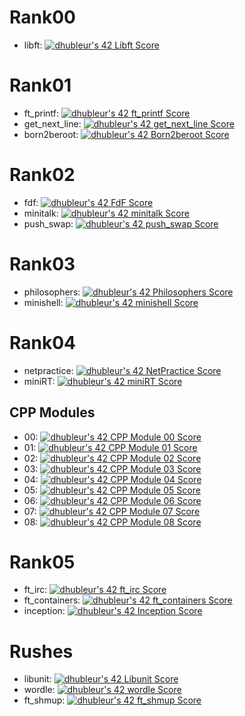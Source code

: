 # Rank00
- libft:
[![dhubleur's 42 Libft Score](https://badge42.vercel.app/api/v2/cl17mmix8000609mjfyxevavs/project/2415434)](https://github.com/JaeSeoKim/badge42)
# Rank01
- ft_printf:
[![dhubleur's 42 ft_printf Score](https://badge42.vercel.app/api/v2/cl17mmix8000609mjfyxevavs/project/2425726)](https://github.com/JaeSeoKim/badge42)
- get_next_line:
[![dhubleur's 42 get_next_line Score](https://badge42.vercel.app/api/v2/cl17mmix8000609mjfyxevavs/project/2425728)](https://github.com/JaeSeoKim/badge42)
- born2beroot:
[![dhubleur's 42 Born2beroot Score](https://badge42.vercel.app/api/v2/cl17mmix8000609mjfyxevavs/project/2425729)](https://github.com/JaeSeoKim/badge42)
# Rank02
- fdf:
[![dhubleur's 42 FdF Score](https://badge42.vercel.app/api/v2/cl17mmix8000609mjfyxevavs/project/2432152)](https://github.com/JaeSeoKim/badge42)
- minitalk:
[![dhubleur's 42 minitalk Score](https://badge42.vercel.app/api/v2/cl17mmix8000609mjfyxevavs/project/2432153)](https://github.com/JaeSeoKim/badge42)
- push_swap:
[![dhubleur's 42 push_swap Score](https://badge42.vercel.app/api/v2/cl17mmix8000609mjfyxevavs/project/2432154)](https://github.com/JaeSeoKim/badge42)
# Rank03
- philosophers:
[![dhubleur's 42 Philosophers Score](https://badge42.vercel.app/api/v2/cl17mmix8000609mjfyxevavs/project/2454471)](https://github.com/JaeSeoKim/badge42)
- minishell:
[![dhubleur's 42 minishell Score](https://badge42.vercel.app/api/v2/cl17mmix8000609mjfyxevavs/project/2454470)](https://github.com/JaeSeoKim/badge42)
# Rank04
- netpractice:
[![dhubleur's 42 NetPractice Score](https://badge42.vercel.app/api/v2/cl17mmix8000609mjfyxevavs/project/2570109)](https://github.com/JaeSeoKim/badge42)
- miniRT:
[![dhubleur's 42 miniRT Score](https://badge42.vercel.app/api/v2/cl17mmix8000609mjfyxevavs/project/2590889)](https://github.com/JaeSeoKim/badge42)
## CPP Modules
- 00:
[![dhubleur's 42 CPP Module 00 Score](https://badge42.vercel.app/api/v2/cl17mmix8000609mjfyxevavs/project/2570107)](https://github.com/JaeSeoKim/badge42)
- 01:
[![dhubleur's 42 CPP Module 01 Score](https://badge42.vercel.app/api/v2/cl17mmix8000609mjfyxevavs/project/2570775)](https://github.com/JaeSeoKim/badge42)
- 02:
[![dhubleur's 42 CPP Module 02 Score](https://badge42.vercel.app/api/v2/cl17mmix8000609mjfyxevavs/project/2573818)](https://github.com/JaeSeoKim/badge42)
- 03:
[![dhubleur's 42 CPP Module 03 Score](https://badge42.vercel.app/api/v2/cl17mmix8000609mjfyxevavs/project/2574199)](https://github.com/JaeSeoKim/badge42)
- 04:
[![dhubleur's 42 CPP Module 04 Score](https://badge42.vercel.app/api/v2/cl17mmix8000609mjfyxevavs/project/2575031)](https://github.com/JaeSeoKim/badge42)
- 05:
[![dhubleur's 42 CPP Module 05 Score](https://badge42.vercel.app/api/v2/cl17mmix8000609mjfyxevavs/project/2585130)](https://github.com/JaeSeoKim/badge42)
- 06:
[![dhubleur's 42 CPP Module 06 Score](https://badge42.vercel.app/api/v2/cl17mmix8000609mjfyxevavs/project/2585237)](https://github.com/JaeSeoKim/badge42)
- 07:
[![dhubleur's 42 CPP Module 07 Score](https://badge42.vercel.app/api/v2/cl17mmix8000609mjfyxevavs/project/2585419)](https://github.com/JaeSeoKim/badge42)
- 08:
[![dhubleur's 42 CPP Module 08 Score](https://badge42.vercel.app/api/v2/cl17mmix8000609mjfyxevavs/project/2585578)](https://github.com/JaeSeoKim/badge42)
# Rank05
- ft_irc:
[![dhubleur's 42 ft_irc Score](https://badge42.vercel.app/api/v2/cl17mmix8000609mjfyxevavs/project/2863702)](https://github.com/JaeSeoKim/badge42)
- ft_containers:
[![dhubleur's 42 ft_containers Score](https://badge42.vercel.app/api/v2/cl17mmix8000609mjfyxevavs/project/2863700)](https://github.com/JaeSeoKim/badge42)
- inception:
[![dhubleur's 42 Inception Score](https://badge42.vercel.app/api/v2/cl17mmix8000609mjfyxevavs/project/2863699)](https://github.com/JaeSeoKim/badge42)

# Rushes
- libunit:
[![dhubleur's 42 Libunit Score](https://badge42.vercel.app/api/v2/cl17mmix8000609mjfyxevavs/project/2451881)](https://github.com/JaeSeoKim/badge42)
- wordle:
[![dhubleur's 42 wordle Score](https://badge42.vercel.app/api/v2/cl17mmix8000609mjfyxevavs/project/2587384)](https://github.com/JaeSeoKim/badge42)
- ft_shmup:
[![dhubleur's 42 ft_shmup  Score](https://badge42.vercel.app/api/v2/cl17mmix8000609mjfyxevavs/project/2749579)](https://github.com/JaeSeoKim/badge42)